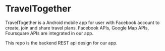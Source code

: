# TravelTogether

TravelTogether is a Android mobile app for user with Facebook account to create, join and share travel plans. Facebook APIs, Google Map APIs, Foursquare APIs are integrated in our app.

This repo is the backend REST api design for our app. 
